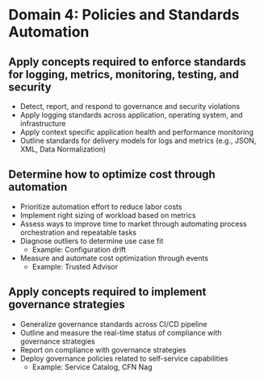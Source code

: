 # Domain 4: Policies and Standards Automation
## Apply concepts required to enforce standards for logging, metrics, monitoring, testing, and security
* Detect, report, and respond to governance and security violations
* Apply logging standards across application, operating system, and infrastructure
* Apply context specific application health and performance monitoring
* Outline standards for delivery models for logs and metrics (e.g., JSON, XML, Data Normalization)

## Determine how to optimize cost through automation
* Prioritize automation effort to reduce labor costs
* Implement right sizing of workload based on metrics
* Assess ways to improve time to market through automating process orchestration and repeatable tasks
* Diagnose outliers to determine use case fit
  * Example: Configuration drift
* Measure and automate cost optimization through events
  * Example: Trusted Advisor

## Apply concepts required to implement governance strategies
* Generalize governance standards across CI/CD pipeline
* Outline and measure the real-time status of compliance with governance strategies
* Report on compliance with governance strategies
* Deploy governance policies related to self-service capabilities
  * Example: Service Catalog, CFN Nag